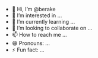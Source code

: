 - 👋 Hi, I’m @berake
- 👀 I’m interested in ...
- 🌱 I’m currently learning ...
- 💞️ I’m looking to collaborate on ...
- 📫 How to reach me ...
- 😄 Pronouns: ...
- ⚡ Fun fact: ...

<!---
berake/berake is a ✨ special ✨ repository because its `README.md` (this file) appears on your GitHub profile.
You can click the Preview link to take a look at your changes.
--->
